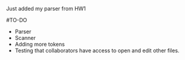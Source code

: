 Just added my parser from HW1

#TO-DO

- Parser
- Scanner
- Adding more tokens
- Testing that collaborators have access to open and edit other files.
